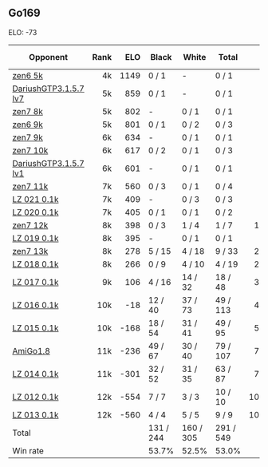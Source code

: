 ## Go169 ##

ELO: -73

Opponent | Rank | ELO | Black | White | Total | Win rate
---------|-----:|----:|-------|-------|-------|-------:
[zen6 5k](zen6%205k.md) | 4k | 1149 | 0 / 1 | - | 0 / 1 | 0.0%
[DariushGTP3.1.5.7 lv7](DariushGTP3.1.5.7%20lv7.md) | 5k | 859 | 0 / 1 | - | 0 / 1 | 0.0%
[zen7 8k](zen7%208k.md) | 5k | 802 | - | 0 / 1 | 0 / 1 | 0.0%
[zen6 9k](zen6%209k.md) | 5k | 801 | 0 / 1 | 0 / 2 | 0 / 3 | 0.0%
[zen7 9k](zen7%209k.md) | 6k | 634 | - | 0 / 1 | 0 / 1 | 0.0%
[zen7 10k](zen7%2010k.md) | 6k | 617 | 0 / 2 | 0 / 1 | 0 / 3 | 0.0%
[DariushGTP3.1.5.7 lv1](DariushGTP3.1.5.7%20lv1.md) | 6k | 601 | - | 0 / 1 | 0 / 1 | 0.0%
[zen7 11k](zen7%2011k.md) | 7k | 560 | 0 / 3 | 0 / 1 | 0 / 4 | 0.0%
[LZ 021 0.1k](LZ%20021%200.1k.md) | 7k | 409 | - | 0 / 3 | 0 / 3 | 0.0%
[LZ 020 0.1k](LZ%20020%200.1k.md) | 7k | 405 | 0 / 1 | 0 / 1 | 0 / 2 | 0.0%
[zen7 12k](zen7%2012k.md) | 8k | 398 | 0 / 3 | 1 / 4 | 1 / 7 | 14.3%
[LZ 019 0.1k](LZ%20019%200.1k.md) | 8k | 395 | - | 0 / 1 | 0 / 1 | 0.0%
[zen7 13k](zen7%2013k.md) | 8k | 278 | 5 / 15 | 4 / 18 | 9 / 33 | 27.3%
[LZ 018 0.1k](LZ%20018%200.1k.md) | 8k | 266 | 0 / 9 | 4 / 10 | 4 / 19 | 21.1%
[LZ 017 0.1k](LZ%20017%200.1k.md) | 9k | 106 | 4 / 16 | 14 / 32 | 18 / 48 | 37.5%
[LZ 016 0.1k](LZ%20016%200.1k.md) | 10k | -18 | 12 / 40 | 37 / 73 | 49 / 113 | 43.4%
[LZ 015 0.1k](LZ%20015%200.1k.md) | 10k | -168 | 18 / 54 | 31 / 41 | 49 / 95 | 51.6%
[AmiGo1.8](AmiGo1.8.md) | 11k | -236 | 49 / 67 | 30 / 40 | 79 / 107 | 73.8%
[LZ 014 0.1k](LZ%20014%200.1k.md) | 11k | -301 | 32 / 52 | 31 / 35 | 63 / 87 | 72.4%
[LZ 012 0.1k](LZ%20012%200.1k.md) | 12k | -554 | 7 / 7 | 3 / 3 | 10 / 10 | 100.0%
[LZ 013 0.1k](LZ%20013%200.1k.md) | 12k | -560 | 4 / 4 | 5 / 5 | 9 / 9 | 100.0%
Total | | | 131 / 244 | 160 / 305 | 291 / 549 | 
Win rate| | | 53.7% | 52.5% | 53.0% | 
